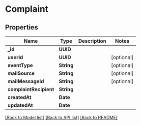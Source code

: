 # Complaint

## Properties
Name | Type | Description | Notes
------------ | ------------- | ------------- | -------------
**_id** | **UUID** |  | 
**userId** | **UUID** |  | [optional] 
**eventType** | **String** |  | [optional] 
**mailSource** | **String** |  | [optional] 
**mailMessageId** | **String** |  | [optional] 
**complaintRecipient** | **String** |  | 
**createdAt** | **Date** |  | 
**updatedAt** | **Date** |  | 

[[Back to Model list]](../README#documentation-for-models) [[Back to API list]](../README#documentation-for-api-endpoints) [[Back to README]](../README)


